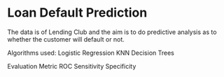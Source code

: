 # Loan Default Prediction

The data is of Lending Club and the aim is to do predictive analysis as to whether the customer will default or not.

Algorithms used:
Logistic Regression
KNN
Decision Trees

Evaluation Metric
ROC
Sensitivity
Specificity

